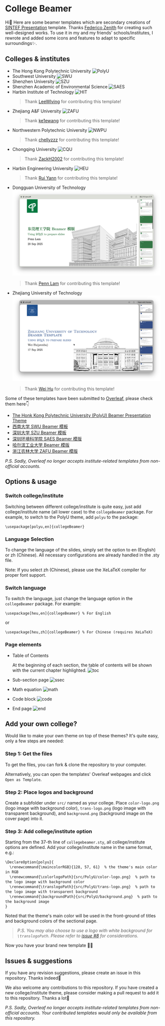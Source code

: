 # College Beamer

Hi👋 Here are some beamer templates which are secondary creations of [SINTEF Presentation](https://www.overleaf.com/latex/templates/sintef-presentation/jhbhdffczpnx) template. Thanks [Federico Zenith](federico.zenith@sintef.no) for creating such well-designed works. To use it in my and my friends' schools/institutes, I rewrote and added some icons and features to adapt to specific surroundings✨.

## Colleges & institutes

- The Hong Kong Polytechnic University
![PolyU](/gallery/PolyU.png?raw=true)
- Southwest University
![SWU](/gallery/SWU.png?raw=true)
- Shenzhen University
![SZU](/gallery/SZU.png?raw=true)
- Shenzhen Academic of Environmental Science
![SAES](/gallery/SAES.png?raw=true)
- Harbin Institute of Technology
![HIT](/gallery/HIT.png?raw=true)
  > Thank [LeeWlving](https://github.com/LeeWlving) for contributing this template!
- Zhejiang A&F University
![ZAFU](/gallery/ZAFU.png?raw=true)
  > Thank [ke1ewang](https://github.com/ke1ewang) for contributing this template!
- Northwestern Polytechnic University
![NWPU](/gallery/NWPU.png?raw=true)
  > Thank [chellyzzz](https://github.com/chellyzzz) for contributing this template!
- Chongqing University
![CQU](/gallery/CQU.png?raw=true)
  > Thank [ZackH2002](https://github.com/ZackH2002) for contributing this template!
- Harbin Engineering University
![HEU](/gallery/HEU.png?raw=true)
  > Thank [Rui Yann](https://github.com/Shu1L0n9) for contributing this template!
- Dongguan University of Technology
![DGUT](/gallery/DGUT.png?raw=true)
  > Thank [Penn Lam](https://github.com/Penn-Lam) for contributing this template!
- Zhejiang University of Technology
![ZJUT](/gallery/ZJUT.png?raw=true)
  > Thank [Wei Hu](https://github.com/prexhu) for contributing this template!

Some of these templates have been submitted to [Overleaf](https://cs.overleaf.com/gallery), please check them here👇

- [The Honk Kong Polytechnic University (PolyU) Beamer Presentation Theme](https://www.overleaf.com/latex/templates/the-honk-kong-polytechnic-university-polyu-beamer-presentation-theme/vywngqprjwrq)
- [西南大学 SWU Beamer 模板](https://www.overleaf.com/latex/templates/xi-nan-da-xue-swu-beamer-mo-ban-zhu-ti/bgprxfbyhqsb)
- [深圳大学 SZU Beamer 模板](https://www.overleaf.com/latex/templates/shen-zhen-da-xue-szu-beamer-mo-ban/bjwzmkpsgygf)
- [深圳环境科学院 SAES Beamer 模版](https://www.overleaf.com/latex/templates/shen-zhen-huan-jing-ke-xue-yuan-saes-beamer-zhu-ti/gqfgpdwcrcpt)
- [哈尔滨工业大学 Beamer 模版](https://www.overleaf.com/latex/templates/harbin-institute-of-technology-hit-beamer-presentation-theme/prwxqwfdzkqj)
- [浙江农林大学 ZAFU Beamer 模版](https://www.overleaf.com/latex/templates/zafu-beamer-theme-beta/rcxzphbhnddf)

_P.S. Sadly, Overleaf no longer accepts institute-related templates from non-official accounts._

## Options & usage

### Switch college/institute

Switching between different college/institute is quite easy, just add college/institute name (all lower case) to the `collegeBeamer` package. For example, to switch to the PolyU theme, add `polyu` to the package:

```
\usepackage[polyu,en]{collegeBeamer}
```

### Language Selection

To change the language of the slides, simply set the option to en (English) or zh (Chinese).
All necessary configurations are already handled in the .sty file.

Note:
If you select zh (Chinese), please use the XeLaTeX compiler for proper font support.

### Switch language

To switch the language, just change the language option in the `collegeBeamer` package. For example:

```
\usepackage[heu,en]{collegeBeamer} % For English
```

or

```
\usepackage[heu,zh]{collegeBeamer} % For Chinese (requires XeLaTeX)
```

### Page elements

- Table of Contents

  At the beginning of each section, the table of contents will be shown with the current chapter highlighted.
![toc](/gallery/table%20of%20contents.png?raw=true)
- Sub-section page
![ssec](/gallery/subsection.png?raw=true)
- Math equation
![math](/gallery/math.png?raw=true)
- Code block
![code](/gallery/code.png?raw=true)
- End page
![end](/gallery/end.png?raw=true)

## Add your own college?

Would like to make your own theme on top of these themes? It's quite easy, only a few steps are needed:

### Step 1: Get the files

To get the files, you can fork & clone the repository to your computer.

Alternatively, you can open the templates' Overleaf webpages and click `Open as Template`.

### Step 2: Place logos and background

Create a subfolder under `src/` named as your college. Place `color-logo.png` (logo image with background color), `trans-logo.png` (logo image with transparent background), and `background.png` (background image on the cover page) into it.

### Step 3: Add college/institute option

Starting from the 37-th line of `collegebeamer.sty`, all college/institute options are defined. Add your college/institute name in the same format, e.g.:

```
\DeclareOption{polyu}{
  \renewcommand{\maincolorRGB}{128, 57, 61}  % the theme's main color in RGB
  \renewcommand{\colorlogoPath}{src/PolyU/color-logo.png}  % path to the logo image with background color
  \renewcommand{\translogoPath}{src/PolyU/trans-logo.png}  % path to the logo image with transparent background
  \renewcommand{\backgroundPath}{src/PolyU/background.png}  % path to the background image
}
```

Noted that the theme's main color will be used in the front-ground of titles and background colors of the sectional page.

> _P.S. You may also choose to use a logo with white background for `\translogoPath`. Please refer to [issue #8](https://github.com/liu-qilong/college-beamer/issues/8) for considerations._

Now you have your brand new template 👏🎉

## Issues & suggestions

If you have any revision suggestions, please create an issue in this repository. Thanks indeed🤝

We also welcome any contributions to this repository. If you have created a new college/institute theme, please consider making a pull request to add it to this repository. Thanks a lot🙏


_P.S. Sadly, Overleaf no longer accepts institute-related templates from non-official accounts. Your contributed templates would only be available from this repository._